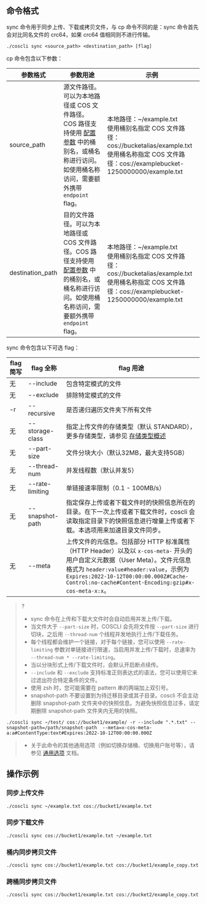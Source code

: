 ## 命令格式

sync 命令用于同步上传、下载或拷贝文件，与 cp 命令不同的是：sync 命令首先会对比同名文件的 crc64，如果 crc64 值相同则不进行传输。

```plaintext
./coscli sync <source_path> <destination_path> [flag]
```


cp 命令包含以下参数：

| 参数格式  | 参数用途     | 示例                |
| --------- | ------------- | ------------------------ |
|  source_path | 源文件路径。可以为本地路径或 COS 文件路径。COS 路径支持使用 [配置参数](https://intl.cloud.tencent.com/document/product/436/43265) 中的桶别名，或桶名称进行访问。如使用桶名称访问，需要额外携带 `endpoint` flag。|本地路径：~/example.txt<br>使用桶别名指定 COS 文件路径：cos://bucketalias/example.txt<br>使用桶名称指定 COS 文件路径：cos://examplebucket-1250000000/example.txt|
|   destination_path | 目的文件路径。可以为本地路径或 COS 文件路径。COS 路径支持使用 [配置参数](https://intl.cloud.tencent.com/document/product/436/43265) 中的桶别名，或桶名称进行访问。如使用桶名称访问，需要额外携带 `endpoint` flag。|本地路径：~/example.txt<br>使用桶别名指定 COS 文件路径：cos://bucketalias/example.txt<br>使用桶名称指定 COS 文件路径：cos://examplebucket-1250000000/example.txt|

sync 命令包含以下可选 flag：

| flag 简写 | flag 全称     | flag 用途                      |
| --------- | ------------- | ------------------------------ |
|    无       | --include     | 包含特定模式的文件             |
|   无         | --exclude     | 排除特定模式的文件             |
| -r        | --recursive   | 是否递归遍历文件夹下所有文件 |
|   无       | --storage-class | 指定上传文件的存储类型（默认 STANDARD），更多存储类型，请参见 [存储类型概述](https://intl.cloud.tencent.com/document/product/436/30925) |
|   无       | --part-size     | 文件分块大小（默认32MB，最大支持5GB）     |
|   无       | --thread-num    | 并发线程数（默认并发5）      |
|   无       | --rate-limiting | 单链接速率限制（0.1 - 100MB/s）       |
| 无 | --snapshot-path | 指定保存上传或者下载文件时的快照信息所在的目录。在下一次上传或者下载文件时，coscli 会读取指定目录下的快照信息进行增量上传或者下载。本选项用来加速目录文件同步。 |
| 无 | --meta | 上传文件的元信息。包括部分 HTTP 标准属性（HTTP Header）以及以 `x-cos-meta-` 开头的用户自定义元数据（User Meta）。文件元信息格式为 `header:value#header:value`，示例为 `Expires:2022-10-12T00:00:00.000Z#Cache-Control:no-cache#Content-Encoding:gzip#x-cos-meta-x:x`。 |


>?
> - sync 命令在上传和下载大文件时会自动启用并发上传/下载。
> - 当文件大于 `--part-size` 时，COSCLI 会先将文件按 `--part-size` 进行切块，之后用 `--thread-num` 个线程并发地执行上传/下载任务。
> - 每个线程都会维护一个链接，对于每个链接，您可以使用 `--rate-limiting` 参数对单链接进行限速，当启用并发上传/下载时，总速率为 `--thread-num * --rate-limiting`。
> - 当以分块形式上传/下载文件时，会默认开启断点续传。
> - `--include` 和 `--exclude` 支持标准正则表达式的语法，您可以使用它来过滤出符合特定条件的文件。
> - 使用 zsh 时，您可能需要在 pattern 串的两端加上双引号。
> - snapshot-path 不要设置到为待迁移目录或其子目录。coscli 不会主动删除 snapshot-path 文件夹中的快照信息。为避免快照信息过多，请定期删除 snapshot-path 文件夹内无用的快照。
```
./coscli sync ~/test/ cos://bucket1/example/ -r --include ".*.txt" --snapshot-path=/path/snapshot-path  --meta=x-cos-meta-a:a#ContentType:text#Expires:2022-10-12T00:00:00.000Z
```
> - 关于此命令的其他通用选项（例如切换存储桶、切换用户账号等），请参见 [通用选项](https://intl.cloud.tencent.com/document/product/436/46273) 文档。


## 操作示例

### 同步上传文件

```plaintext
./coscli sync ~/example.txt cos://bucket1/example.txt
```

### 同步下载文件

```plaintext
./coscli sync cos://bucket1/example.txt ~/example.txt
```

### 桶内同步拷贝文件

```plaintext
./coscli sync cos://bucket1/example.txt cos://bucket1/example_copy.txt
```

### 跨桶同步拷贝文件

```plaintext
./coscli sync cos://bucket1/example.txt cos://bucket2/example_copy.txt
```
